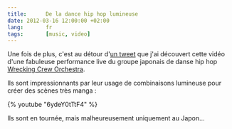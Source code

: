 ```yaml
---
title:      De la dance hip hop lumineuse
date: 2012-03-16 12:00:00 +02:00
lang:       fr
tags:       [music, video]
---
```


Une fois de plus, c'est au détour d'[un tweet](https://twitter.com/codepo8/status/180626257938100224) que j'ai découvert cette vidéo d'une fabuleuse performance live du groupe japonais de danse hip hop [Wrecking Crew Orchestra](http://wizarts.jp/).

Ils sont impressionnants par leur usage de combinaisons lumineuse pour créer des scènes très manga :

{% youtube "6ydeY0tTtF4" %}

Ils sont en tournée, mais malheureusement uniquement au Japon…

